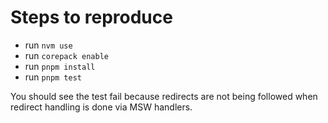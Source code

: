 # Steps to reproduce

- run `nvm use`
- run `corepack enable`
- run `pnpm install`
- run `pnpm test`

You should see the test fail because redirects are not being followed when redirect handling is done via MSW handlers.
